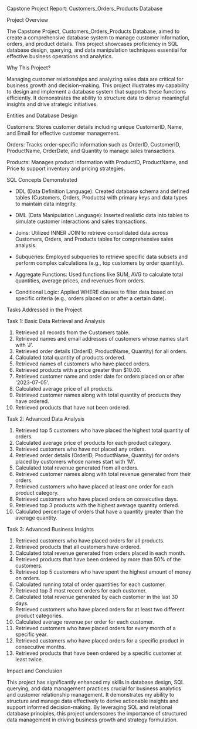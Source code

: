  Capstone Project Report: Customers_Orders_Products Database

Project Overview

The Capstone Project, Customers_Orders_Products Database, aimed to create a comprehensive database system to manage customer information, orders, and product details. This project showcases proficiency in SQL database design, querying, and data manipulation techniques essential for effective business operations and analytics.

Why This Project?

Managing customer relationships and analyzing sales data are critical for business growth and decision-making. This project illustrates my capability to design and implement a database system that supports these functions efficiently. It demonstrates the ability to structure data to derive meaningful insights and drive strategic initiatives.

Entities and Database Design

Customers: Stores customer details including unique CustomerID, Name, and Email for effective customer management.

Orders: Tracks order-specific information such as OrderID, CustomerID, ProductName, OrderDate, and Quantity to manage sales transactions.

Products: Manages product information with ProductID, ProductName, and Price to support inventory and pricing strategies.

SQL Concepts Demonstrated

- DDL (Data Definition Language): Created database schema and defined tables (Customers, Orders, Products) with primary keys and data types to maintain data integrity.
  
- DML (Data Manipulation Language): Inserted realistic data into tables to simulate customer interactions and sales transactions.

- Joins: Utilized INNER JOIN to retrieve consolidated data across Customers, Orders, and Products tables for comprehensive sales analysis.

- Subqueries: Employed subqueries to retrieve specific data subsets and perform complex calculations (e.g., top customers by order quantity).

- Aggregate Functions: Used functions like SUM, AVG to calculate total quantities, average prices, and revenues from orders.

- Conditional Logic: Applied WHERE clauses to filter data based on specific criteria (e.g., orders placed on or after a certain date).

Tasks Addressed in the Project

Task 1: Basic Data Retrieval and Analysis
1. Retrieved all records from the Customers table.
2. Retrieved names and email addresses of customers whose names start with 'J'.
3. Retrieved order details (OrderID, ProductName, Quantity) for all orders.
4. Calculated total quantity of products ordered.
5. Retrieved names of customers who have placed orders.
6. Retrieved products with a price greater than $10.00.
7. Retrieved customer name and order date for orders placed on or after '2023-07-05'.
8. Calculated average price of all products.
9. Retrieved customer names along with total quantity of products they have ordered.
10. Retrieved products that have not been ordered.

Task 2: Advanced Data Analysis
1. Retrieved top 5 customers who have placed the highest total quantity of orders.
2. Calculated average price of products for each product category.
3. Retrieved customers who have not placed any orders.
4. Retrieved order details (OrderID, ProductName, Quantity) for orders placed by customers whose names start with 'M'.
5. Calculated total revenue generated from all orders.
6. Retrieved customer names along with total revenue generated from their orders.
7. Retrieved customers who have placed at least one order for each product category.
8. Retrieved customers who have placed orders on consecutive days.
9. Retrieved top 3 products with the highest average quantity ordered.
10. Calculated percentage of orders that have a quantity greater than the average quantity.

Task 3: Advanced Business Insights
1. Retrieved customers who have placed orders for all products.
2. Retrieved products that all customers have ordered.
3. Calculated total revenue generated from orders placed in each month.
4. Retrieved products that have been ordered by more than 50% of the customers.
5. Retrieved top 5 customers who have spent the highest amount of money on orders.
6. Calculated running total of order quantities for each customer.
7. Retrieved top 3 most recent orders for each customer.
8. Calculated total revenue generated by each customer in the last 30 days.
9. Retrieved customers who have placed orders for at least two different product categories.
10. Calculated average revenue per order for each customer.
11. Retrieved customers who have placed orders for every month of a specific year.
12. Retrieved customers who have placed orders for a specific product in consecutive months.
13. Retrieved products that have been ordered by a specific customer at least twice.

Impact and Conclusion

This project has significantly enhanced my skills in database design, SQL querying, and data management practices crucial for business analytics and customer relationship management. It demonstrates my ability to structure and manage data effectively to derive actionable insights and support informed decision-making. By leveraging SQL and relational database principles, this project underscores the importance of structured data management in driving business growth and strategy formulation.

